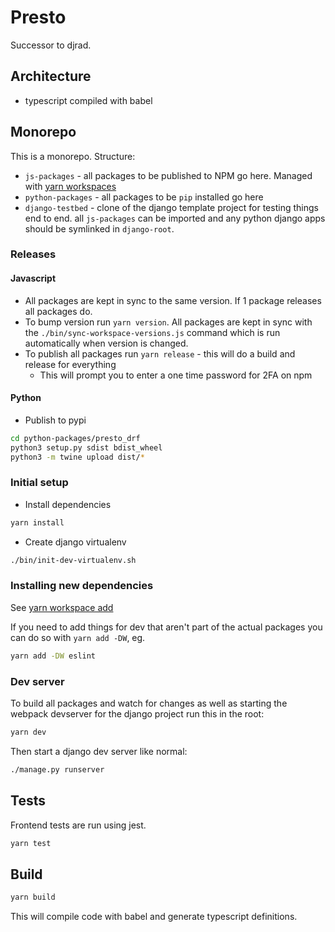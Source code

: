 # Presto

Successor to djrad.

## Architecture

* typescript compiled with babel

## Monorepo

This is a monorepo. Structure:

* `js-packages` - all packages to be published to NPM go here. Managed with [yarn workspaces](https://yarnpkg.com/lang/en/docs/workspaces/)
* `python-packages` - all packages to be `pip` installed go here
* `django-testbed` - clone of the django template project for testing things end to end. all `js-packages` can be imported and any python django apps should be symlinked in `django-root`.

### Releases

#### Javascript 

* All packages are kept in sync to the same version. If 1 package releases all packages do.
* To bump version run `yarn version`. All packages are kept in sync with the `./bin/sync-workspace-versions.js` command which is run automatically when version is changed.
* To publish all packages run `yarn release` - this will do a build and release for everything
    * This will prompt you to enter a one time password for 2FA on npm

#### Python

* Publish to pypi

```bash
cd python-packages/presto_drf
python3 setup.py sdist bdist_wheel
python3 -m twine upload dist/*
```

### Initial setup

* Install dependencies

```bash
yarn install
```

* Create django virtualenv

```bash
./bin/init-dev-virtualenv.sh
```

### Installing new dependencies

See [yarn workspace add](https://github.com/lerna/lerna/tree/master/commands/add#readme)

If you need to add things for dev that aren't part of the actual packages you can do
so with `yarn add -DW`, eg.

```bash
yarn add -DW eslint
```

### Dev server

To build all packages and watch for changes as well as starting the webpack devserver for the
django project run this in the root:

```bash
yarn dev
```

Then start a django dev server like normal:

```bash
./manage.py runserver
```

## Tests

Frontend tests are run using jest.

```bash
yarn test
```

## Build

```bash
yarn build
```

This will compile code with babel and generate typescript definitions.
